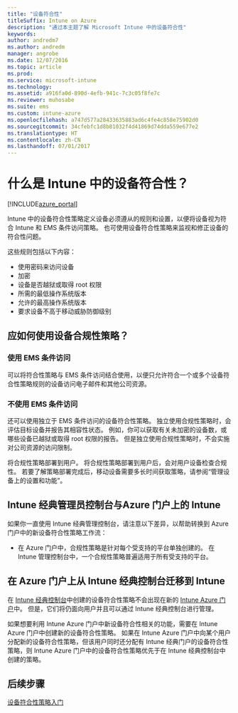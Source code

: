 ```yaml
---
title: "设备符合性"
titleSuffix: Intune on Azure
description: "通过本主题了解 Microsoft Intune 中的设备符合性"
keywords: 
author: andredm7
ms.author: andredm
manager: angrobe
ms.date: 12/07/2016
ms.topic: article
ms.prod: 
ms.service: microsoft-intune
ms.technology: 
ms.assetid: a916fa0d-890d-4efb-941c-7c3c05f8fe7c
ms.reviewer: muhosabe
ms.suite: ems
ms.custom: intune-azure
ms.openlocfilehash: a747d577a28433635883ad6c4fe4c858e75902d0
ms.sourcegitcommit: 34cfebfc1d8b81032f4d41869d74dda559e677e2
ms.translationtype: HT
ms.contentlocale: zh-CN
ms.lasthandoff: 07/01/2017
---
```

# <a name="what-is-device-compliance-in-intune"></a>什么是 Intune 中的设备符合性？

[!INCLUDE[azure_portal](./includes/azure_portal.md)]

Intune 中的设备符合性策略定义设备必须遵从的规则和设置，以便将设备视为符合 Intune 和 EMS 条件访问策略。 也可使用设备符合性策略来监视和修正设备的符合性问题。 

这些规则包括以下内容：

- 使用密码来访问设备
- 加密
- 设备是否越狱或取得 root 权限
- 所需的最低操作系统版本
- 允许的最高操作系统版本
- 要求设备不高于移动威胁防御级别

<!---##  Concepts
Following are some terms and concepts that are useful to understanding how to use compliance policies.

### Device compliance requirements
Compliance requirements are essentially rules like requiring a device PIN or encryption that you can specify as required or not required for a compliance policy.

### Actions for noncompliance

You can specify what needs to happen when a device is determined as noncompliant. This can be a sequence of actions during a specific time.
When you specify these actions, Intune will automatically initiate them in the sequence you specify. See the following example of a sequence of
actions for a device that continues to be in the noncompliant status for
a week:

-   When the device is first determined to be non-compliant, an email with noncompliant notification is sent to the user.

-   3 days after initial noncompliance state, a follow up reminder is sent to the user.

-   5 days after initial noncompliance state, a final reminder with a notification that access to company resources will be blocked on the device in 2 days if the compliance issues are not remediated is sent to the user.

-   7 days after initial noncompliance state, access to company resources is blocked. This requires that you have conditional access policy that specifies that access from noncompliant devices should    be blocked for services such as Exchange and SharePoint.

### Grace Period

This is the time between when a device is first determined as
noncompliant to when access to company resources on that device is blocked. This time allows for time that the user has to resolve
compliance issues on the device. You can also use this time to create your action sequences to send notifications to the user before their access is blocked.

Remember that you need to implement conditional access policies in addition to compliance policies in order for access to company resources to be blocked.--->

##  <a name="how-should-i-use-a-device-compliance-policy"></a>应如何使用设备合规性策略？

### <a name="using-ems-conditional-access"></a>使用 EMS 条件访问
可以将符合性策略与 EMS 条件访问结合使用，以便只允许符合一个或多个设备符合性策略规则的设备访问电子邮件和其他公司资源。

### <a name="not-using-ems-conditional-access"></a>不使用 EMS 条件访问
还可以使用独立于 EMS 条件访问的设备符合性策略。
独立使用合规性策略时，会评估目标设备并报告其相容性状态。 例如，你可以获取有关未加密的设备数，或哪些设备已越狱或取得 root 权限的报告。 但是独立使用合规性策略时，不会实施对公司资源的访问限制。

将合规性策略部署到用户。 将合规性策略部署到用户后，会对用户设备检查合规性。 若要了解策略部署完成后，移动设备需要多长时间获取策略，请参阅“管理设备上的设置和功能”。

##  <a name="intune-classic-admin-console-vs-intune-on-the-azure-portal"></a>Intune 经典管理员控制台与Azure 门户上的 Intune

如果你一直使用 Intune 经典管理控制台，请注意以下差异，以帮助转换到 Azure 门户中的新设备符合性策略工作流：

-   在 Azure 门户中，合规性策略是针对每个受支持的平台单独创建的。 在 Intune 管理控制台中，一个合规性策略普遍适用于所有受支持的平台。

<!--- -   In the Azure portal, you have the ability to specify actions and notifications that are intiated when a device is determined to be noncompliant. This ability does not exist in the Intune admin console.

-   In the Azure portal, you can set a grace period to allow time for the end-user to get their device back to compliance status before they completely lose the ability to get company data on their device. This is not available in the Intune admin console.--->

##  <a name="migration-from-intune-classic-console-to-intune-on-the-azure-portal"></a>在 Azure 门户上从 Intune 经典控制台迁移到 Intune

在 [Intune 经典控制台](https://manage.microsoft.com)中创建的设备符合性策略不会出现在新的 [Intune Azure 门户](https://portal.azure.com)中。 但是，它们将仍面向用户并且可以通过 Intune 经典控制台进行管理。

如果想要利用 Intune Azure 门户中新设备符合性相关的功能，需要在 Intune Azure 门户中创建新的设备符合性策略。 如果在 Intune Azure 门户中向某个用户分配新的设备符合性策略，但该用户同时还分配有 Intune 经典门户的设备符合性策略，则 Intune Azure 门户中的设备符合性策略优先于在 Intune 经典控制台中创建的策略。

##  <a name="next-steps"></a>后续步骤

[设备符合性策略入门](device-compliance-get-started.md)


<!---### See also

Conditional access--->
